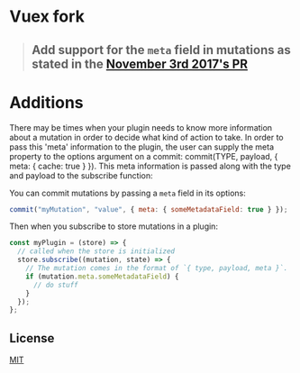 # Vuex fork

> ## Add support for the `meta` field in mutations as stated in the [November 3rd 2017's PR](https://github.com/vuejs/vuex/pull/1043)

# Additions

There may be times when your plugin needs to know more information about a mutation in order to decide what kind of action to take. In order to pass this 'meta' information to the plugin, the user can supply the meta property to the options argument on a commit: commit(TYPE, payload, { meta: { cache: true } }). This meta information is passed along with the type and payload to the subscribe function:

You can commit mutations by passing a `meta` field in its options:

```javascript
commit("myMutation", "value", { meta: { someMetadataField: true } });
```

Then when you subscribe to store mutations in a plugin:

```javascript
const myPlugin = (store) => {
  // called when the store is initialized
  store.subscribe((mutation, state) => {
    // The mutation comes in the format of `{ type, payload, meta }`.
    if (mutation.meta.someMetadataField) {
      // do stuff
    }
  });
};
```

## License

[MIT](http://opensource.org/licenses/MIT)
